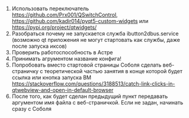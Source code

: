 1. Использовать переключатель
https://github.com/Prx001/QSwitchControl, https://github.com/kadir014/pyqt5-custom-widgets или https://pypi.org/project/qtwidgets/
2. Разобраться почему не запускается служба ibutton2dbus.service (возможно qt приложения не могут стартовать как службы, даже после запуска иксов)
3. Проверить работоспособность в Астре
4. Принимать агрументом название конфига!
5. Попробовать вместо стартовой страницы Соболя сделать веб-страничку с теоретической частью занятия в конце которой будет ссылка или кнопка запуска ВМ
https://stackoverflow.com/questions/3188513/catch-link-clicks-in-qtwebview-and-open-in-default-browser
6. После того, как будет сделан предыдущий пункт передавать аргументом имя файла с веб-страничкой. Если не задан, начинать сразу с Соболя
